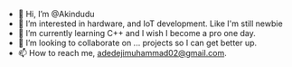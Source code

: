 - 👋 Hi, I’m @Akindudu
- 👀 I’m interested in hardware, and IoT development. Like I'm still newbie
- 🌱 I’m currently learning C++ and I wish I become a pro one day.
- 💞️ I’m looking to collaborate on ... projects so I can get better up.
- 📫 How to reach me, adedejimuhammad02@gmail.com.

<!---
Akindudu/Akindudu is a ✨ special ✨ repository because its `README.md` (this file) appears on your GitHub profile.
You can click the Preview link to take a look at your changes.
--->
